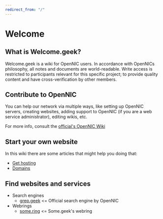 ```yaml
---
redirect_from: "/"
---
```


# Welcome

## What is Welcome.geek?
Welcome.geek is a wiki for OpenNIC users. In accordance with OpenNICs philosophy, all notes and documents are world-readable. Write access is restricted to participants relevant for this specific project; to provide quality content and have cross-verification by other members.

## Contribute to OpenNIC
You can help our network via multiple ways, like setting up OpenNIC servers, creating websites, adding support to OpenNIC (if you are a web service administrator), editing wikis, etc.

For more info, consult the [official's OpenNIC Wiki](https://wiki.opennic.org/start)


## Start your own website
In this wiki there are some articles that might help you doing that:
- [Get hosting](hosting)
- [Domains](tlds)


## Find websites and services
- Search engines
  - [grep.geek](http://grep.geek) <= Official search engine by OpenNIC
- Webrings
  - [some.ring](http://some.geek/ring/) <= Some.geek's webring
